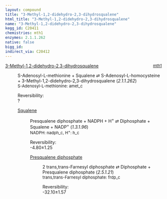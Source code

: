 ```yaml
---
layout: compound
title: "3-Methyl-1,2-didehydro-2,3-dihydrosqualene"
html_title: "3-Methyl-1,2-didehydro-2,3-dihydrosqualene"
name: "3-Methyl-1,2-didehydro-2,3-dihydrosqualene"
kegg_id: C20411
chemistries: mth1
enzymes: 2.1.1.262
native: false
bigg_id: 
indirect_via: C20412
---
```

<dl><dt class='rs-product'><a href='/compounds/C20411' class='link-dark' data-bs-toggle='tooltip' data-bs-html='true' data-bs-title='KEGG: C20411'>3-Methyl-1,2-didehydro-2,3-dihydrosqualene</a><span style='float: right; max-width: 40%'><a href='/chemistries/mth1' class='link-dark opacity-50' style='font-size: small; word-wrap: anywhere;'>mth1</a></span></dt><dd><p>S-Adenosyl-L-methionine + Squalene &#8644; S-Adenosyl-L-homocysteine + 3-Methyl-1,2-didehydro-2,3-dihydrosqualene (<i>2.1.1.262</i>)<br /><span style='font-size: small;'><span data-bs-toggle='tooltip' data-bs-html='true' data-bs-title='KEGG: C00019'>S-Adenosyl-L-methionine</span>: amet_c</span><br /><div class="reversibility_info">Reversibility: <div class="progress"><div class="progress-bar bg-light" role="progressbar" style="width: 100%" aria-valuenow="0" aria-valuemin="0" aria-valuemax="100"></div></div><span>?</span><div class="progress"><div class="progress-bar bg-light" role="progressbar" style="width: 100%" aria-valuenow="0" aria-valuemin="0" aria-valuemax="10"></div></div></div></p><dl><dt><a href='/compounds/C00751' class='link-dark' data-bs-toggle='tooltip' data-bs-html='true' data-bs-title='KEGG: C00751'>Squalene</a><span style='float: right; max-width: 40%'><a href='/chemistries/None' class='link-dark opacity-50' style='font-size: small; word-wrap: anywhere;'></a></span></dt><dd><p>Presqualene diphosphate + NADPH + H<sup>+</sup> &#8644; Diphosphate + Squalene + NADP<sup>+</sup> (<i>1.3.1.96</i>)<br /><span style='font-size: small;'><span data-bs-toggle='tooltip' data-bs-html='true' data-bs-title='KEGG: C00005'>NADPH</span>: nadph_c, <span data-bs-toggle='tooltip' data-bs-html='true' data-bs-title='KEGG: C00080'>H<sup>+</sup></span>: h_c</span><br /><div class="reversibility_info">Reversibility: <div class="progress" style="flex-direction: row-reverse;"><div class="progress-bar bg-success" role="progressbar" style="width: 47.96%" aria-valuenow="-4.795729118403119" aria-valuemin="0" aria-valuemax="10"></div><div class="progress-bar bg-warning" role="progressbar" style="width: 12.54%" aria-valuenow="-4.795729118403119" aria-valuemin="0" aria-valuemax="10"></div></div><span>-4.80&plusmn;1.25</span><div class="progress"><div class="progress-bar bg-danger" role="progressbar" style="width: 0%" aria-valuenow="-4.795729118403119" aria-valuemin="0" aria-valuemax="10"></div></div></div></p><dl><dt><a href='/compounds/C03428' class='link-dark' data-bs-toggle='tooltip' data-bs-html='true' data-bs-title='KEGG: C03428'>Presqualene diphosphate</a><span style='float: right; max-width: 40%'><a href='/chemistries/None' class='link-dark opacity-50' style='font-size: small; word-wrap: anywhere;'></a></span></dt><dd><p>2 trans,trans-Farnesyl diphosphate &#8644; Diphosphate + Presqualene diphosphate (<i>2.5.1.21</i>)<br /><span style='font-size: small;'><span data-bs-toggle='tooltip' data-bs-html='true' data-bs-title='KEGG: C00448'>trans,trans-Farnesyl diphosphate</span>: frdp_c</span><br /><div class="reversibility_info">Reversibility: <div class="progress" style="flex-direction: row-reverse;"><div class="progress-bar bg-success" role="progressbar" style="width: 320.99%" aria-valuenow="-32.099258961824" aria-valuemin="0" aria-valuemax="10"></div></div><span>-32.10&plusmn;1.57</span><div class="progress"><div class="progress-bar bg-danger" role="progressbar" style="width: 0%" aria-valuenow="-32.099258961824" aria-valuemin="0" aria-valuemax="10"></div></div></div></p><dl></dl></dd></dl></dd></dl></dd></dl>